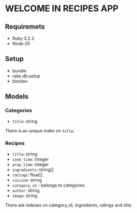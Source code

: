# WELCOME IN RECIPES APP

## Requiremets

- Ruby 3.2.2
- Node 20

## Setup

- bundle
- rake db:setup
- bin/dev

## Models

### Categories

- `title`: string

There is an unique index on `title`.

### Recipes

- `title`: string
- `cook_time`: integer
- `prep_time`: integer
- `ingredients`: string[]
- `ratings`: float[]
- `cuisine`: string
- `category_id` - belongs to categories
- `author`: string
- `image`: string

There are indexes on category_id, ingredients, ratings and title.
